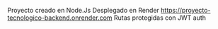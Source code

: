 Proyecto creado en Node.Js
Desplegado en Render https://proyecto-tecnologico-backend.onrender.com
Rutas protegidas con JWT auth
